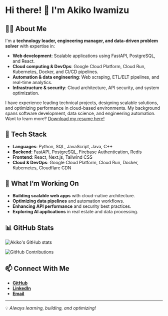 # Hi there! 👋 I'm Akiko Iwamizu

## 👩‍💻 About Me

I'm a **technology leader, engineering manager, and data-driven problem solver** with expertise in:

- **Web development**: Scalable applications using FastAPI, PostgreSQL, and React.
- **Cloud computing & DevOps**: Google Cloud Platform, Cloud Run, Kubernetes, Docker, and CI/CD pipelines.
- **Automation & data engineering**: Web scraping, ETL/ELT pipelines, and real-time analytics.
- **Infrastructure & security**: Cloud architecture, API security, and system optimization.

I have experience leading technical projects, designing scalable solutions, and optimizing performance in cloud-based environments. My background spans software development, data science, and engineering automation. Want to learn more? [Download my resume here!](https://drive.google.com/file/d/1pvUNje-h3Z3Np0vUMOJMpY2Yi9fhkfcn/view?usp=sharing)

## 🔧 Tech Stack

- **Languages**: Python, SQL, JavaScript, Java, C++
- **Backend**: FastAPI, PostgreSQL, Firebase Authentication, Redis
- **Frontend**: React, Next.js, Tailwind CSS
- **Cloud & DevOps**: Google Cloud Platform, Cloud Run, Docker, Kubernetes, Cloudflare CDN

## 🚀 What I’m Working On

- **Building scalable web apps** with cloud-native architecture.
- **Optimizing data pipelines** and automation workflows.
- **Enhancing API performance** and security best practices.
- **Exploring AI applications** in real estate and data processing.

## 📊 GitHub Stats

![Akiko's GitHub stats](https://github-readme-stats.vercel.app/api?username=akikoiwamizu&show_icons=true&theme=tokyonight)

![GitHub Contributions](https://github-readme-streak-stats.herokuapp.com/?user=akikoiwamizu&theme=tokyonight)

## 📫 Connect With Me

- [**GitHub**](https://github.com/akikoiwamizu)
- [**LinkedIn**](https://linkedin.com/in/akikoiwamizu/)
- [**Email**](akikoiwamizu@gmail.com)

---

💡 _Always learning, building, and optimizing!_
